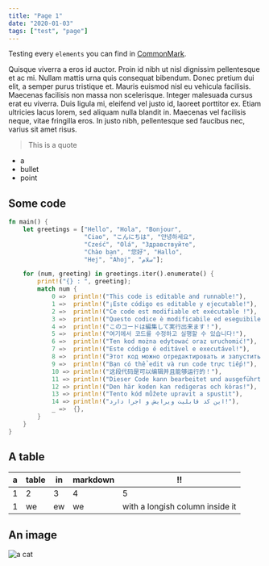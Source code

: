 ```yaml
---
title: "Page 1"
date: "2020-01-03"
tags: ["test", "page"]
---
```


Testing every `elements` you can find in [CommonMark](http://commonmark.org).

<!-- more -->

Quisque viverra a eros id auctor. Proin id nibh ut nisl dignissim pellentesque et ac mi. Nullam mattis urna quis consequat bibendum. Donec pretium dui elit, a semper purus tristique et. Mauris euismod nisl eu vehicula facilisis. Maecenas facilisis non massa non scelerisque. Integer malesuada cursus erat eu viverra. Duis ligula mi, eleifend vel justo id, laoreet porttitor ex. Etiam ultricies lacus lorem, sed aliquam nulla blandit in. Maecenas vel facilisis neque, vitae fringilla eros. In justo nibh, pellentesque sed faucibus nec, varius sit amet risus.

> This is a quote

- a
- bullet
- point

## Some code

```rust
fn main() {
    let greetings = ["Hello", "Hola", "Bonjour",
                     "Ciao", "こんにちは", "안녕하세요",
                     "Cześć", "Olá", "Здравствуйте",
                     "Chào bạn", "您好", "Hallo",
                     "Hej", "Ahoj", "سلام"];

    for (num, greeting) in greetings.iter().enumerate() {
        print!("{} : ", greeting);
        match num {
            0 =>  println!("This code is editable and runnable!"),
            1 =>  println!("¡Este código es editable y ejecutable!"),
            2 =>  println!("Ce code est modifiable et exécutable !"),
            3 =>  println!("Questo codice è modificabile ed eseguibile!"),
            4 =>  println!("このコードは編集して実行出来ます！"),
            5 =>  println!("여기에서 코드를 수정하고 실행할 수 있습니다!"),
            6 =>  println!("Ten kod można edytować oraz uruchomić!"),
            7 =>  println!("Este código é editável e executável!"),
            8 =>  println!("Этот код можно отредактировать и запустить!"),
            9 =>  println!("Bạn có thể edit và run code trực tiếp!"),
            10 => println!("这段代码是可以编辑并且能够运行的！"),
            11 => println!("Dieser Code kann bearbeitet und ausgeführt werden!"),
            12 => println!("Den här koden kan redigeras och köras!"),
            13 => println!("Tento kód můžete upravit a spustit"),
            14 => println!("این کد قابلیت ویرایش و اجرا دارد!"),
            _ =>  {},
        }
    }
}
```

## A table

| a   | table | in  | markdown | !!                              |
| --- | ----- | --- | -------- | ------------------------------- |
| 1   | 2     | 3   | 4        | 5                               |
| 1   | we    | ew  | we       | with a longish column inside it |

## An image

![a cat](https://i.imgur.com/t6nPdY8.jpg "A cat")
